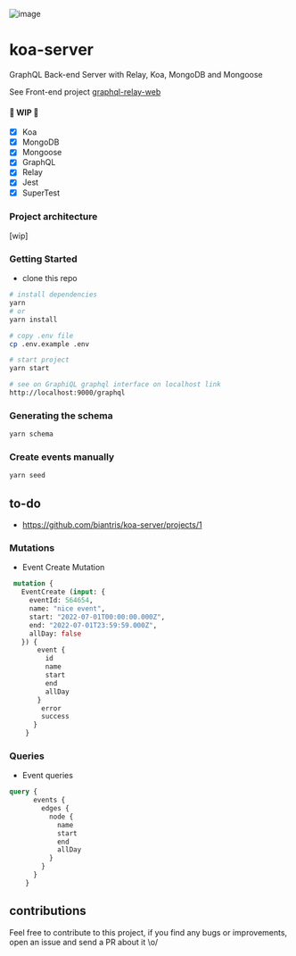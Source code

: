 ![image](https://user-images.githubusercontent.com/65451957/170831440-11ffbec9-5380-4513-9084-a6c09aa9dcdb.png)

# koa-server
GraphQL Back-end Server with Relay, Koa, MongoDB and Mongoose

See Front-end project [graphql-relay-web](https://github.com/biantris/graphql-relay-web)

#### 🚧 WIP 🚧
- [x] Koa
- [x] MongoDB
- [x] Mongoose
- [x] GraphQL
- [x] Relay
- [x] Jest
- [x] SuperTest

### Project architecture
[wip]

### Getting Started
- clone this repo
```sh
# install dependencies
yarn
# or
yarn install

# copy .env file
cp .env.example .env

# start project
yarn start

# see on GraphiQL graphql interface on localhost link
http://localhost:9000/graphql
```

### Generating the schema
```sh
yarn schema
```

### Create events manually
```sh
yarn seed
```

## to-do

- https://github.com/biantris/koa-server/projects/1

### Mutations
- Event Create Mutation
```graphql
 mutation {
   EventCreate (input: { 
     eventId: 564654, 
     name: "nice event", 
     start: "2022-07-01T00:00:00.000Z",
     end: "2022-07-01T23:59:59.000Z",
     allDay: false
   }) {
       event {
         id
         name
         start
         end
         allDay
       }
        error
        success
      }
    }
```
### Queries
- Event queries
```graphql
query {
      events {
        edges {
          node {
            name
            start
            end
            allDay
          }
        }
      }
    }
```

## contributions
Feel free to contribute to this project, if you find any bugs or improvements, open an issue and send a PR about it \o/
